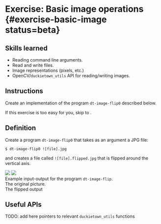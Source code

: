 # Exercise: Basic image operations {#exercise-basic-image status=beta}


## Skills learned

- Reading command line arguments.
- Read and write files.
- Image representations (pixels, etc.)
- OpenCV/`duckietown_utils` API for reading/writing images.


## Instructions

Create an implementation of the program `dt-image-flip0` described below.

If this exercise is too easy for you, skip to [](#exercise-specifications).


## Definition

Create a program `dt-image-flip0` that takes as an argument a JPG file:

    $ dt-image-flip0 ![file].jpg

and creates a file called `![file].flipped.jpg` that is flipped around the vertical axis.


<div figure-id="fig:example1" figure-class="flow-subfigures">
    <img figure-id="subfig:original1" src='image-ops-original.jpg'/>
    <img figure-id="subfig:flip1"     src='image-ops-flip.jpg'/>
</div>

<figcaption id="fig:example:caption">
Example input-output for the program <code>dt-image-flip</code>.
</figcaption>

<figcaption id="subfig:original1:caption">
The original picture.
</figcaption>

<figcaption id="subfig:flip1:caption">
The flipped output
</figcaption>




## Useful APIs

TODO: add here pointers to relevant `duckietown_utils` functions
